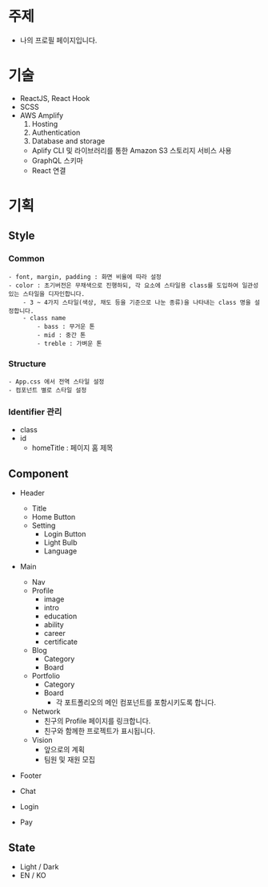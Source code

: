 # 주제

- 나의 프로필 페이지입니다.

# 기술

- ReactJS, React Hook
- SCSS
- AWS Amplify
  1. Hosting
  2. Authentication
  3. Database and storage
  - Aplify CLI 및 라이브러리를 통한 Amazon S3 스토리지 서비스 사용
  - GraphQL 스키마
  - React 연결
    <!-- - Firebase -->
    <!-- - TypeScript  -->
    <!-- - NestJS -->

# 기획

## Style

### Common

    - font, margin, padding : 화면 비율에 따라 설정
    - color : 초기버전은 무채색으로 진행하되, 각 요소에 스타일용 class를 도입하여 일관성있는 스타일을 디자인합니다.
        - 3 ~ 4가지 스타일(색상, 채도 등을 기준으로 나눈 종류)을 나타내는 class 명을 설정합니다.
        - class name
            - bass : 무거운 톤
            - mid : 중간 톤
            - treble : 가벼운 톤

### Structure

    - App.css 에서 전역 스타일 설정
    - 컴포넌트 별로 스타일 설정

### Identifier 관리

- class
- id
  - homeTitle : 페이지 홈 제목

## Component

- Header
  - Title
  - Home Button
  - Setting
    - Login Button
    - Light Bulb
    - Language
- Main
  - Nav
  - Profile
    - image
    - intro
    - education
    - ability
    - career
    - certificate
  - Blog
    - Category
    - Board
  - Portfolio
    - Category
    - Board
      - 각 포트폴리오의 메인 컴포넌트를 포함시키도록 합니다.
  - Network
    - 친구의 Profile 페이지를 링크합니다.
    - 친구와 함께한 프로젝트가 표시됩니다.
  - Vision
    - 앞으로의 계획
    - 팀원 및 재원 모집
- Footer

- Chat
- Login
- Pay

## State

- Light / Dark
- EN / KO
